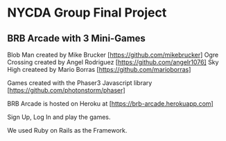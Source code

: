 NYCDA Group Final Project
======================================================================================

BRB Arcade with 3 Mini-Games
--------------------------------------------------------------------------------------

Blob Man created by Mike Brucker [https://github.com/mikebrucker]
Ogre Crossing created by Angel Rodriguez [https://github.com/angelr1076]
Sky High createed by Mario Borras [https://github.com/marioborras]

Games created with the Phaser3 Javascript library [https://github.com/photonstorm/phaser]

BRB Arcade is hosted on Heroku at [https://brb-arcade.herokuapp.com]

Sign Up, Log In and play the games.

We used Ruby on Rails as the Framework.
